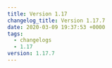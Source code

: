 ```yaml
---
title: Version 1.17
changelog_title: Version 1.17.7
date: 2020-03-09 19:37:53 +0000
tags:
  - changelogs
  - 1.17
version: 1.17.7
---
```


<script src="https://gist.github.com/spinnaker-release/d020714e9190763f27e35701e14c6bc1.js?file=1.17.7.md"></script>
<script src="https://gist.github.com/spinnaker-release/d020714e9190763f27e35701e14c6bc1.js?file=1.17.6.md"></script>
<script src="https://gist.github.com/spinnaker-release/d020714e9190763f27e35701e14c6bc1.js?file=1.17.5.md"></script>
<script src="https://gist.github.com/spinnaker-release/d020714e9190763f27e35701e14c6bc1.js?file=1.17.4.md"></script>
<script src="https://gist.github.com/spinnaker-release/d020714e9190763f27e35701e14c6bc1.js?file=1.17.3.md"></script>
<script src="https://gist.github.com/spinnaker-release/d020714e9190763f27e35701e14c6bc1.js?file=1.17.2.md"></script>
<script src="https://gist.github.com/spinnaker-release/d020714e9190763f27e35701e14c6bc1.js?file=1.17.1.md"></script>
<script src="https://gist.github.com/spinnaker-release/d020714e9190763f27e35701e14c6bc1.js?file=1.17.0.md"></script>
